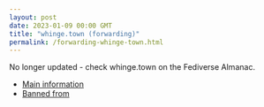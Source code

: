 ```yaml
---
layout: post
date: 2023-01-09 00:00 GMT
title: "whinge.town (forwarding)"
permalink: /forwarding-whinge-town.html
---
```


No longer updated - check whinge.town on the Fediverse Almanac.

* [Main information](https://www.fediversealmanac.com/api/v1/instances/whinge.town)
* [Banned from](https://www.fediversealmanac.com/api/v1/instances/whinge.town/banned_from)

